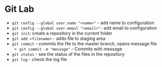 # Git Lab
- `git config --global user.name "<name>"` - add name to configuration
- `git config --global user.email "<email>"`- add email to configuration
- `git init`: create a repository in the current folder
- `git add <filename>` - adds file to staging area
- `git commit` - commits the file to the master branch, opens message file
   - `git commit -m "message"` - Commits with message
- `git status` - see the status of the files in the repository
- `git log` - check the log file

